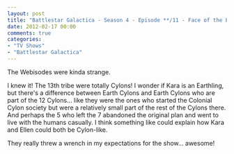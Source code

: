 ```yaml
---
layout: post
title: "Battlestar Galactica - Season 4 - Episode **/11 - Face of the Enemy and Sometimes a Great Notion"
date: 2012-02-17 00:00
comments: true
categories:
- "TV Shows"
- "Battlestar Galactica"
---
```


The Webisodes were kinda strange.

I knew it! The 13th tribe were totally Cylons! I wonder if Kara
is an Earthling, but there's a difference between Earth Cylons
and Earth Cylons who are part of the 12 Cylons... like they were
the ones who started the Colonial Cylon society but were a
relatively small part of the rest of the Cylons there. And
perhaps the 5 who left the 7 abandoned the original plan and went
to live with the humans casually. I think something like could
explain how Kara and Ellen could both be Cylon-like.

They really threw a wrench in my expectations for the
show... awesome!
